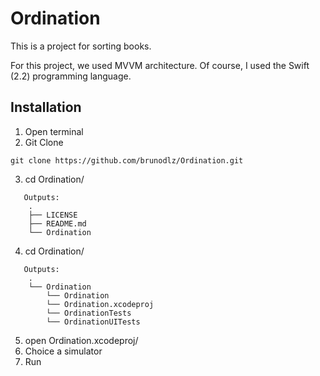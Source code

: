 # Ordination

This is a project for sorting books.

For this project, we used MVVM architecture. Of course, I used the Swift (2.2) programming language.

## Installation

1. Open terminal
2. Git Clone
```
git clone https://github.com/brunodlz/Ordination.git
```
3. cd Ordination/
```
   Outputs:
    .
    ├── LICENSE
    ├── README.md
    └── Ordination
```
4. cd Ordination/
```
   Outputs:
    .
    └── Ordination
        └── Ordination
        └── Ordination.xcodeproj
        └── OrdinationTests
        └── OrdinationUITests
```
5. open Ordination.xcodeproj/
6. Choice a simulator
7. Run
